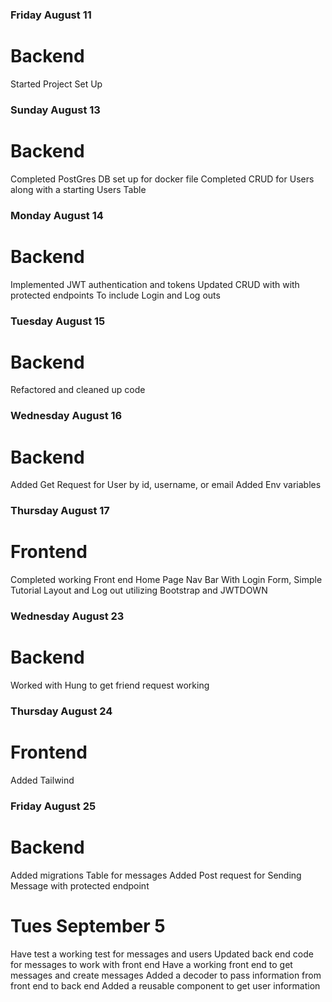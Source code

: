 ### Friday August 11

# Backend

Started Project Set Up

### Sunday August 13

# Backend

Completed PostGres DB set up for docker file
Completed CRUD for Users along with a starting Users Table

### Monday August 14

# Backend

Implemented JWT authentication and tokens
Updated CRUD with with protected endpoints
To include Login and Log outs

### Tuesday August 15

# Backend

Refactored and cleaned up code

### Wednesday August 16

# Backend

Added Get Request for User by id, username, or email
Added Env variables

### Thursday August 17

# Frontend

Completed working Front end Home Page Nav Bar
With Login Form, Simple Tutorial Layout
and Log out
utilizing Bootstrap and JWTDOWN

### Wednesday August 23

# Backend

Worked with Hung to get friend request working

### Thursday August 24

# Frontend

Added Tailwind

### Friday August 25

# Backend

Added migrations Table for messages
Added Post request for Sending Message with protected endpoint

# Tues September 5

Have test a working test for messages and users
Updated back end code for messages to work with front end
Have a working front end to get messages and create messages
Added a decoder to pass information from front end to back end
Added a reusable component to get user information
